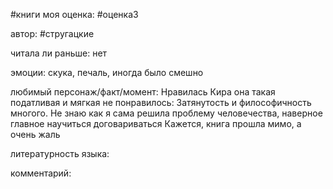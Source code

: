 #книги 
моя оценка: #оценка3 

автор: #стругацкие 

читала ли раньше: нет

эмоции: скука, печаль, иногда было смешно

любимый персонаж/факт/момент:
Нравилась Кира она такая податливая и мягкая
не понравилось:
Затянутость и философичность многого.
Не знаю как я сама решила проблему человечества, наверное главное научиться договариваться
Кажется, книга прошла мимо, а очень жаль

литературность языка:

комментарий:

